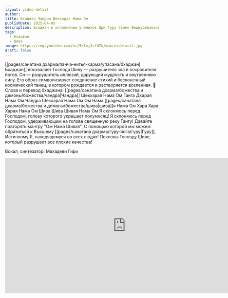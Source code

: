 ```yaml
---
layout: video-detail
author: 
title: Бхаджан Чандра Шекхарая Нама Ом
publishDate: 2025-04-09
description: Бхаджан в исполнении учеников Шри Гуру Свами Вишнудевананда Гири Махараджа
tags:
  - бхаджан
  - Шива
image: https://img.youtube.com/vi/5kImjJsfNTk/maxresdefault.jpg
draft: false
---
```


[[pages/санатана дхарма/панча-нитья-карма/упасана/бхаджан|Бхаджан]] восхваляет Господа Шиву — разрушителя зла и покровителя йогов. Он — разрушитель иллюзий, дарующий мудрость и внутреннюю силу. Его образ символизирует соединение стихий и бесконечный космический танец, в котором рождается и растворяется вселенная. 💎 Слова и перевод бхаджана: [[pages/санатана дхарма/божества и демоны/божества/чандра|Чандра]] Шекхарая Нама Ом Ганга Дхарая Нама Ом Чандра Шекхарая Нама Ом Ом Нама [[pages/санатана дхарма/божества и демоны/божества/шива|шива]]я Нама Ом Хара Хара Харая Нама Ом Шива Шива Шивая Нама Ом Я склоняюсь перед Господом, голову которого украшает полумесяц! Я склоняюсь перед Господом, удерживающим на голове священную реку Гангу! Давайте повторять мантру "Ом Нама Шивая", С помощью которой мы можем обратиться к Высшему [[pages/санатана дхарма/гуру-йога/гуру|Гуру]], Истинному Я, находящемуся во всех людях! Поклоны Господу Шиве, который разрушает все плохие качества!


Вокал, синтезатор: Махадеви Гири





<iframe width="790" height="444" src="https://www.youtube.com/embed/5kImjJsfNTk" frameborder="0" allowfullscreen=""></iframe> 


